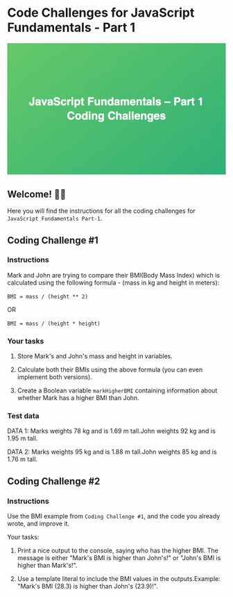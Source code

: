 # Code Challenges for JavaScript Fundamentals - Part 1

![JavaScript Fundamentals - Part 1 Coding Challenges](../images/js-fundamentals1.jpg)

## Welcome! 👋🏽

Here you will find the instructions for all the coding challenges for `JavaScript Fundamentals Part-1`.

## Coding Challenge #1

### Instructions

Mark and John are trying to compare their BMI(Body Mass Index) which is calculated using the following formula - (mass in kg and height in meters):

`BMI = mass / (height ** 2)`

OR

`BMI = mass / (height * height)`

### Your tasks

1. Store Mark's and John's mass and height in variables.

2. Calculate both their BMIs using the above formula (you can even implement both versions).

3. Create a Boolean variable `markHigherBMI` containing information about whether Mark has a higher BMI than John.

### Test data

DATA 1: Marks weights 78 kg and is 1.69 m tall.John weights 92 kg and is 1.95 m tall.

DATA 2: Marks weights 95 kg and is 1.88 m tall.John weights 85 kg and is 1.76 m tall.

## Coding Challenge #2

### Instructions

Use the BMI example from `Coding Challenge #1`, and the code you already wrote, and improve it.

Your tasks:

1. Print a nice output to the console, saying who has the higher BMI. The message is either "Mark's BMI is higher than John's!" or "John's BMI is higher than Mark's!".

2. Use a template literal to include the BMI values in the outputs.Example: "Mark's BMI (28.3) is higher than John's (23.9)!".